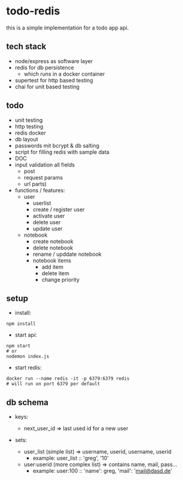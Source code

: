 # todo-redis

this is a simple implementation for a todo app api. 

## tech stack
- node/express as software layer
- redis for db persistence
  - which runs in a docker container
- supertest for http based testing
- chai for unit based testing


## todo
- unit testing
- http testing
- redis docker
- db layout
- passwords mit bcrypt & db salting
- script for filling redis with sample data
- DOC
- input validation all fields 
  - post
  - request params
  - url parts)
- functions / features:
  - user
    - userlist
    - create / register user
    - activate user
    - delete user
    - update user
  - notebook
    - create notebook
    - delete notebook
    - rename / upddate notebook
    - notebook items
      - add item
      - delete item
      - change priority



## setup
- install:

```
npm install
```

- start api:

```
npm start
# or
nodemon index.js
```

- start redis:

```
docker run --name redis -it -p 6379:6379 redis
# will run on port 6379 per default
```

## db schema
- keys:
  - next_user_id => last used id for a new user

- sets:
  - user_list (simple list) => username, userid, username, userid
    - example: user_list :: 'greg', '10'
  - user:userid (more complex list) => contains name, mail, pass...
    - example: user:100 :: 'name': greg, 'mail': 'mail@dasd.de'

